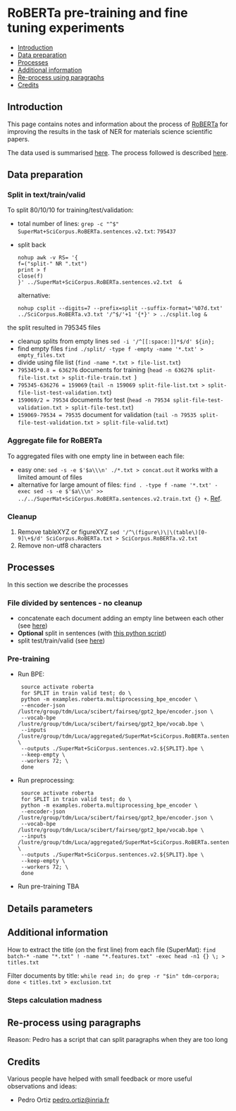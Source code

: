 # RoBERTa pre-training and fine tuning experiments

* [Introduction](#introduction)
* [Data preparation](#data-preparation)
* [Processes](#processes)
* [Additional information](#additional-information)
* [Re-process using paragraphs](#re-process-using-paragraphs)
* [Credits](#credits)

## Introduction

This page contains notes and information about the process of [RoBERTa](https://github.com/facebook/fairseq) for improving the results in the task
of NER for materials science scientific papers.

The data used is summarised [here](../scibert/readme.md). 
The process followed is described [here](https://github.com/pytorch/fairseq/blob/main/examples/roberta/README.pretraining.md).

## Data preparation

### Split in text/train/valid
To split 80/10/10 for training/test/validation:
- total number of lines: `grep -c "^$" SuperMat+SciCorpus.RoBERTa.sentences.v2.txt`: `795437`    
- split back
    ```
    nohup awk -v RS= '{
    f=("split-" NR ".txt")
    print > f
    close(f)
    }' ../SuperMat+SciCorpus.RoBERTa.sentences.v2.txt  &
    ```
  
  alternative: 
   ```
  nohup csplit --digits=7 --prefix=split --suffix-format='%07d.txt' ../SciCorpus.RoBERTa.v3.txt '/^$/'+1 '{*}' > ../csplit.log &
  ```
  
 the split resulted in 795345 files
- cleanup splits from empty lines ``sed -i '/^[[:space:]]*$/d' ${in};``
- find empty files `find ./split/ -type f -empty -name '*.txt' > empty_files.txt`
- divide using file list (``find -name *.txt > file-list.txt``)
- `795345*0.8 = 636276` documents for training (`head -n 636276 split-file-list.txt > split-file-train.txt `)
- `795345-636276 = 159069` (`tail -n 159069 split-file-list.txt > split-file-list-test-validation.txt`)
- `159069/2 = 79534` documents for test (`head -n 79534 split-file-test-validation.txt > split-file-test.txt`)
- `159069-79534 = 79535` document for validation (`tail -n 79535 split-file-test-validation.txt > split-file-valid.txt`)

### Aggregate file for RoBERTa

To aggregated files with one empty line in between each file:
- easy one: ``sed -s -e $'$a\\\n' ./*.txt > concat.out`` it works with a limited amount of files
- alternative for large amount of files: ``find . -type f -name '*.txt' -exec sed -s -e $'$a\\\n' >> ../../SuperMat+SciCorpus.RoBERTa.sentences.v2.train.txt {} +``. [Ref](https://unix.stackexchange.com/questions/509749/how-to-deal-with-sed-if-argument-list-too-long).

### Cleanup
1. Remove tableXYZ or figureXYZ
   ``
   sed '/^\(figure\)\|\(table\)[0-9]\+$/d' SciCorpus.RoBERTa.txt > SciCorpus.RoBERTa.v2.txt
   ``
2. Remove non-utf8 characters

## Processes  
In this section we describe the processes

### File divided by sentences - no cleanup

- concatenate each document adding an empty line between each other (see [here](#aggregate-file-for-roberta))
- **Optional** split in sentences (with [this python script](sentence-splitter.py))
- split test/train/valid (see [here](#split-in-texttrainvalid))


### Pre-training
 - Run BPE:
   ```
    source activate roberta
    for SPLIT in train valid test; do \
    python -m examples.roberta.multiprocessing_bpe_encoder \
    --encoder-json /lustre/group/tdm/Luca/scibert/fairseq/gpt2_bpe/encoder.json \
    --vocab-bpe /lustre/group/tdm/Luca/scibert/fairseq/gpt2_bpe/vocab.bpe \
    --inputs  /lustre/group/tdm/Luca/aggregated/SuperMat+SciCorpus.RoBERTa.sentences.v2.${SPLIT}.txt \
    --outputs ./SuperMat+SciCorpus.sentences.v2.${SPLIT}.bpe \
    --keep-empty \
    --workers 72; \
    done
   ```
   
 - Run preprocessing:
    ```
     source activate roberta
     for SPLIT in train valid test; do \
     python -m examples.roberta.multiprocessing_bpe_encoder \
     --encoder-json /lustre/group/tdm/Luca/scibert/fairseq/gpt2_bpe/encoder.json \
     --vocab-bpe /lustre/group/tdm/Luca/scibert/fairseq/gpt2_bpe/vocab.bpe \
     --inputs  /lustre/group/tdm/Luca/aggregated/SuperMat+SciCorpus.RoBERTa.sentences.v2.${SPLIT}.txt \
     --outputs ./SuperMat+SciCorpus.sentences.v2.${SPLIT}.bpe \
     --keep-empty \
     --workers 72; \
     done
    ```
 - Run pre-training
  TBA

## Details parameters

## Additional information

How to extract the title (on the first line) from each file (SuperMat):
``find batch-* -name "*.txt" ! -name "*.features.txt" -exec head -n1 {} \; > titles.txt``

Filter documents by title: 
``while read in; do grep -r "$in" tdm-corpora; done < titles.txt > exclusion.txt``

### Steps calculation madness


## Re-process using paragraphs 

Reason: Pedro has a script that can split paragraphs when they are too long 


## Credits

Various people have helped with small feedback or more useful observations and ideas:

- Pedro Ortiz pedro.ortiz@inria.fr

